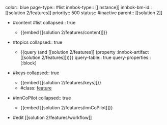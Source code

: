 color:: blue
page-type:: #list
innbok-type:: [[instance]]
innbok-bm-id:: [[solution 2/features]]
priority:: 500
status:: #inactive
parent:: [[solution 2]]

- #content #list
  collapsed:: true
	- {{embed [[solution 2/features/content]]}}
- #topics
   collapsed:: true
    - {{query (and [[solution 2/features]] (property :innbok-artifact [[solution 2/features]]))}}
      query-table:: true
      query-properties:: [:block]
- #keys
  collapsed:: true
	- {{embed [[solution 2/features/keys]]}}
	- #class: [feature](https://go.innbok.com/#/page/innBoK%2Fclass%2Ffeature)
- #innCoPilot
   collapsed:: true
	 - {{embed [[solution 2/features/innCoPilot]]}}

- #edit [[solution 2/features/workflow]]

